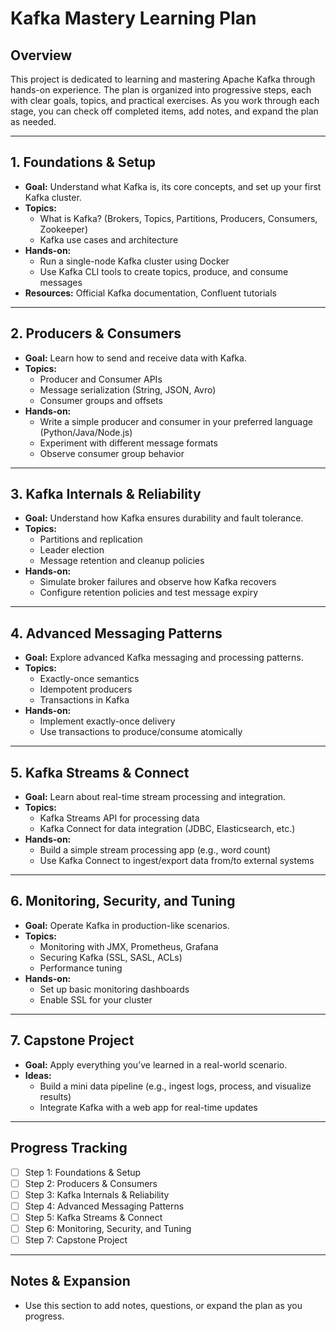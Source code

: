 # Kafka Mastery Learning Plan

## Overview
This project is dedicated to learning and mastering Apache Kafka through hands-on experience. The plan is organized into progressive steps, each with clear goals, topics, and practical exercises. As you work through each stage, you can check off completed items, add notes, and expand the plan as needed.

---

## 1. Foundations & Setup
- **Goal:** Understand what Kafka is, its core concepts, and set up your first Kafka cluster.
- **Topics:**
  - What is Kafka? (Brokers, Topics, Partitions, Producers, Consumers, Zookeeper)
  - Kafka use cases and architecture
- **Hands-on:**
  - Run a single-node Kafka cluster using Docker
  - Use Kafka CLI tools to create topics, produce, and consume messages
- **Resources:** Official Kafka documentation, Confluent tutorials

---

## 2. Producers & Consumers
- **Goal:** Learn how to send and receive data with Kafka.
- **Topics:**
  - Producer and Consumer APIs
  - Message serialization (String, JSON, Avro)
  - Consumer groups and offsets
- **Hands-on:**
  - Write a simple producer and consumer in your preferred language (Python/Java/Node.js)
  - Experiment with different message formats
  - Observe consumer group behavior

---

## 3. Kafka Internals & Reliability
- **Goal:** Understand how Kafka ensures durability and fault tolerance.
- **Topics:**
  - Partitions and replication
  - Leader election
  - Message retention and cleanup policies
- **Hands-on:**
  - Simulate broker failures and observe how Kafka recovers
  - Configure retention policies and test message expiry

---

## 4. Advanced Messaging Patterns
- **Goal:** Explore advanced Kafka messaging and processing patterns.
- **Topics:**
  - Exactly-once semantics
  - Idempotent producers
  - Transactions in Kafka
- **Hands-on:**
  - Implement exactly-once delivery
  - Use transactions to produce/consume atomically

---

## 5. Kafka Streams & Connect
- **Goal:** Learn about real-time stream processing and integration.
- **Topics:**
  - Kafka Streams API for processing data
  - Kafka Connect for data integration (JDBC, Elasticsearch, etc.)
- **Hands-on:**
  - Build a simple stream processing app (e.g., word count)
  - Use Kafka Connect to ingest/export data from/to external systems

---

## 6. Monitoring, Security, and Tuning
- **Goal:** Operate Kafka in production-like scenarios.
- **Topics:**
  - Monitoring with JMX, Prometheus, Grafana
  - Securing Kafka (SSL, SASL, ACLs)
  - Performance tuning
- **Hands-on:**
  - Set up basic monitoring dashboards
  - Enable SSL for your cluster

---

## 7. Capstone Project
- **Goal:** Apply everything you’ve learned in a real-world scenario.
- **Ideas:**
  - Build a mini data pipeline (e.g., ingest logs, process, and visualize results)
  - Integrate Kafka with a web app for real-time updates

---

## Progress Tracking
- [ ] Step 1: Foundations & Setup
- [ ] Step 2: Producers & Consumers
- [ ] Step 3: Kafka Internals & Reliability
- [ ] Step 4: Advanced Messaging Patterns
- [ ] Step 5: Kafka Streams & Connect
- [ ] Step 6: Monitoring, Security, and Tuning
- [ ] Step 7: Capstone Project

---

## Notes & Expansion
- Use this section to add notes, questions, or expand the plan as you progress.
